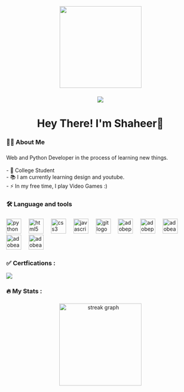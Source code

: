 <div align="center">
  <img height="219" src="https://camo.githubusercontent.com/10b2d4e80487e1d9cd086ce8619e15740a1bd22c6462f6be13df93ee684deb7b/68747470733a2f2f616e616c7974696373696e6469616d61672e636f6d2f77702d636f6e74656e742f75706c6f6164732f323031382f31322f646576656c6f7065722d6472696262626c652e676966"  />
</div>

###

###

<div align="center">
  <img src="https://visitor-badge.laobi.icu/badge?page_id=Shaheer-Kashif.Shaheer-Kashif&"  />
</div>

###

<h1 align="center">Hey There! I'm Shaheer👋</h1>

###

<h3 align="left">👩‍💻  About Me</h3>

###

<p align="left">Web and Python Developer in the process of learning new things.<br><br>- 🔭 College Student<br>- 📚 I am currently learning design and youtube.<br>- ⚡ In my free time, I play Video Games :)</p>

###

<h3 align="left">🛠 Language and tools</h3>

###

<div align="left">
  <img src="https://cdn.jsdelivr.net/gh/devicons/devicon/icons/python/python-original.svg" height="40" alt="python logo"  />
  <img width="12" />
  <img src="https://cdn.jsdelivr.net/gh/devicons/devicon/icons/html5/html5-original.svg" height="40" alt="html5 logo"  />
  <img width="12" />
  <img src="https://cdn.jsdelivr.net/gh/devicons/devicon/icons/css3/css3-original.svg" height="40" alt="css3 logo"  />
  <img width="12" />
  <img src="https://cdn.jsdelivr.net/gh/devicons/devicon/icons/javascript/javascript-original.svg" height="40" alt="javascript logo"  />
  <img width="12" />
  <img src="https://cdn.jsdelivr.net/gh/devicons/devicon/icons/git/git-original.svg" height="40" alt="git logo"  />
  <img width="12" />
  <img src="https://skillicons.dev/icons?i=ps" height="40" alt="adobephotoshop logo"  />
  <img width="12" />
  <img src="https://skillicons.dev/icons?i=pr" height="40" alt="adobepremierepro logo"  />
  <img width="12" />
  <img src="https://skillicons.dev/icons?i=ae" height="40" alt="adobeaftereffects logo"  />
  <img width="12" />
  <img src="https://skillicons.dev/icons?i=au" height="40" alt="adobeaudition logo"  />
  <img width="12" />
  <img src="https://upload.wikimedia.org/wikipedia/commons/thumb/0/09/YouTube_full-color_icon_%282017%29.svg/768px-YouTube_full-color_icon_%282017%29.svg.png" height="40" alt="adobeaudition logo"  />

  
</div>

###
<h3 align="left">✅   Certfications :</h3>
<img src ="https://s3.amazonaws.com/coursera_assets/meta_images/generated/CERTIFICATE_LANDING_PAGE/CERTIFICATE_LANDING_PAGE~YYL8D8EGJKVL/CERTIFICATE_LANDING_PAGE~YYL8D8EGJKVL.jpeg">


<h3 align="left">🔥   My Stats :</h3>

###

<div align="center">
  <img src="https://streak-stats.demolab.com?user=Shaheer-Kashif&locale=en&mode=daily&theme=dark&hide_border=false&border_radius=5&order=3" height="220" alt="streak graph"  />
</div>


###

###


